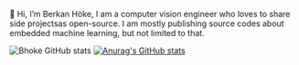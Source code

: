👋 Hi, I’m Berkan Höke, I am a computer vision engineer who loves to share side projectsas open-source. 
I am mostly publishing source codes about embedded machine learning, but not limited to that. 

  ![Bhoke GitHub stats](https://github-readme-stats.vercel.app/api?username=bhoke&include_orgs=true)
[![Anurag's GitHub stats](https://github-readme-stats-git-masterorgs-github-readme-stats-team.vercel.app/api?username=rickstaa&include_orgs=true)](https://github.com/anuraghazra/github-readme-stats)

<!---
bhoke/bhoke is a ✨ special ✨ repository because its `README.md` (this file) appears on your GitHub profile.
You can click the Preview link to take a look at your changes.
--->
